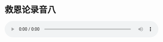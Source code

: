 # 救恩论录音八

<audio style="width: 100%;" preload="false" controls controlslist="nodownload"><source src="//cdn.wechat.edu.pl/audio/mp3/old/27409.mp3" type="audio/mpeg">Your browser does not support the audio element.</audio>


